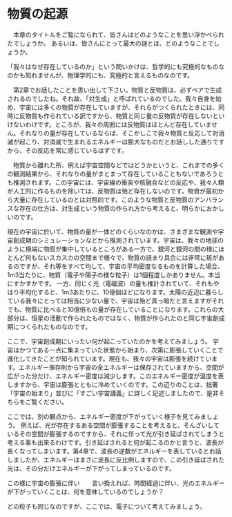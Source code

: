 # 物質の起源
　本章のタイトルをご覧になられて、皆さんはどのようなことを思い浮かべられたでしょうか。
 あるいは、皆さんにとって最大の謎とは、どのようなことでしょうか。

 「我々はなぜ存在しているのか」という問いかけは、哲学的にも究極的なものなのかも知れませんが、物理学的にも、究極的と言えるものなのです。

 　第2章でお話したことを思い出して下さい。物質と反物質は、必ずペアで生成されるのでしたね。それ故、「対生成」と呼ばれているのでした。我々自身を始め、宇宙には多くの物質が存在していますが、それらがつくられたときには、同時に反物質も作られている訳ですから、物質と同じ量の反物質が存在しないといけないわけです。ところが、我々の周囲には反物質はほとんど存在していません。それなりの量が存在しているならば、そこかしこで我々物質と反応して対消滅が起こり、対消滅で生まれるエネルギーは膨大なものだとお話しした通りですから、その反応を常に感じているはずです。

　物質から離れた所、例えば宇宙空間などではどうかというと、これまでの多くの観測結果から、それなりの量がまとまって存在していることもないであろうとも推測されます。この宇宙には、宇宙線の衝突や核融合などの反応や、我々人類が人工的に作るものを除いては、反物質は殆ど存在しないのです。物資が最初から大量に存在しているのとは対照的です。このような物質と反物質のアンバランスな存在の仕方は、対生成という物質の作られ方から考えると、明らかにおかしいのです。

 現在の宇宙に於いて、物質の量が一体どのくらいなのかは、さまざまな観測や宇宙創成期のシミュレーションなどから推測されています。宇宙は、我々の地球のように極端に物質が集中しているところがある一方で、銀河と銀河の間の様にほとんど何もないスカスカの空間まで様々で、物質の詰まり具合には非常に斑があるのですが、それ等をすべて均して、宇宙の平均密度なるものを計算した場合、1m3当たりに、物質（電子や陽子の様な粒子）は1個程度しかありません。本当にすかすかです。
 一方、同じく光（電磁波）の量も推計されていて、それもやはり平均化すると、1m3あたりに、10億個ほどになります。太陽の近辺に暮らしている我々にとっては相当に少ない量で、宇宙は殆ど真っ暗だと言えますがそれでも、物質に比べると10億倍もの量が存在していることになります。これらの大部分は、恒星の活動で作られたものではなく、物質が作られたのと同じ宇宙創成期につくられたものなのです。

 ここで、宇宙創成期にいったい何が起こっていたのかを考えてみましょう。
 宇宙はかつてある一点に集まっていた状態から始まり、次第に膨張していくことで進化してきたことが知られています。現在も、我々の宇宙は膨張を続けています。エネルギー保存則から宇宙の全エネルギーは保存されていますから、空間が広がった分だけ、エネルギー密度は減少します。このエネルギー密度が温度を表しますから、宇宙は膨張とともに冷めていくのです。この辺りのことは、拙著「宇宙の始まり」並びに「すごい宇宙講義」に詳しく記述しましたので、是非そちらをご覧ください。

 ここでは、別の観点から、エネルギー密度が下がっていく様子を見てみましょう。
 例えば、光が存在するある空間が膨張することを考えると、そんざいしているその空間が膨張するのですから、それに伴って光が引き延ばされてしまうと考える事も出来るわけです。引き延ばされると何が起こるのかと言うと、波長が長くなってしまいます。第4章で、波長の逆数がエネルギーを表しているとお話しましたが、エネルギーはまさに波長に反比例しますので、この引き延ばされた光は、その分だけエネルギーが下がってしまっているのです。

 この様に宇宙の膨張に伴い　　言い換えれば、時間経過に伴い、光のエネルギーが下がっていくことは、何を意味しているのでしょうか？

 どの粒子も同じなのですが、ここでは、電子について考えてみましょう。
